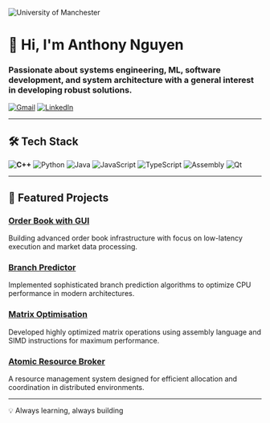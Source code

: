 ![University of Manchester](https://upload.wikimedia.org/wikipedia/en/5/5a/University_of_Manchester_logo.png)

# 👋 Hi, I'm Anthony Nguyen

### Passionate about systems engineering, ML, software development, and system architecture with a general interest in developing robust solutions.

[![Gmail](https://img.shields.io/badge/Gmail-D14836?style=for-the-badge&logo=gmail&logoColor=white)](mailto:anthony.nguyen@example.com) [![LinkedIn](https://img.shields.io/badge/LinkedIn-0077B5?style=for-the-badge&logo=linkedin&logoColor=white)](https://linkedin.com/in/anthony-nguyen)

---

## 🛠️ Tech Stack

**![C++](https://img.shields.io/badge/C++-00599C?style=for-the-badge&logo=cplusplus&logoColor=white)** ![Python](https://img.shields.io/badge/Python-3776AB?style=for-the-badge&logo=python&logoColor=white) ![Java](https://img.shields.io/badge/Java-ED8B00?style=for-the-badge&logo=openjdk&logoColor=white) ![JavaScript](https://img.shields.io/badge/JavaScript-F7DF1E?style=for-the-badge&logo=javascript&logoColor=black) ![TypeScript](https://img.shields.io/badge/TypeScript-3178C6?style=for-the-badge&logo=typescript&logoColor=white) ![Assembly](https://img.shields.io/badge/Assembly-654FF0?style=for-the-badge&logo=assemblyscript&logoColor=white) ![Qt](https://img.shields.io/badge/Qt-41CD52?style=for-the-badge&logo=qt&logoColor=white)

---

## 🚀 Featured Projects

### [Order Book with GUI](https://github.com/a38062an/OrderBook)

Building advanced order book infrastructure with focus on low-latency execution and market data processing.

### [Branch Predictor](https://github.com/a38062an/Branch_Predictor)

Implemented sophisticated branch prediction algorithms to optimize CPU performance in modern architectures.

### [Matrix Optimisation](https://github.com/a38062an/Matrix_Optimisation)

Developed highly optimized matrix operations using assembly language and SIMD instructions for maximum performance.

### [Atomic Resource Broker](https://github.com/a38062an/Atomic_Resource_Broker)

A resource management system designed for efficient allocation and coordination in distributed environments.

---

💡 Always learning, always building
